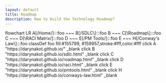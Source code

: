 ```yaml
---
layout: default
title: Roadmap
description: How to build the Technology Roadmap?
---
```

<script src="https://unpkg.com/mermaid@10.4.0/dist/mermaid.min.js"></script>

<div class="mermaid">
flowchart LR
    A[/Home/]:::foo ~~~ B[/SDLC\]:::foo
    B ~~~ C[\Roadmap\]:::foo
    C ~~~ D[\RACI Matrix/]:::foo
    D ~~~ E[/PM Tools/]:::foo
    E ~~~ H[/Conway's Law\]:::foo
    classDef foo fill:#155799, #159957,stroke:#fff,color:#fff
    click A "https://darynakot.github.io/" _blank
    click B "https://darynakot.github.io/sdlc.html" _blank
    click C "https://darynakot.github.io/roadmap.html" _blank
    click D "https://darynakot.github.io/raci.html" _blank
    click E "https://darynakot.github.io/pmtools.html" _blank
    click H "https://darynakot.github.io/conways-law.html" _blank
</div>

